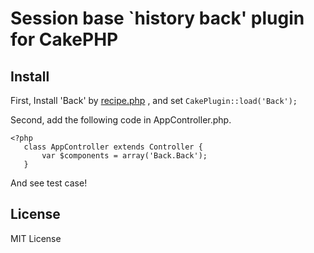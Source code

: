 # Session base `history back' plugin for CakePHP #

## Install

First, Install 'Back' by [recipe.php](https://github.com/k1LoW/recipe) , and set `CakePlugin::load('Back');`

Second, add the following code in AppController.php.

    <?php
       class AppController extends Controller {
           var $components = array('Back.Back');
       }

And see test case!

## License
MIT License
